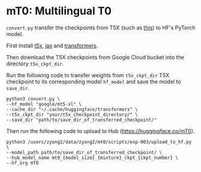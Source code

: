 # mT0: Multilingual T0

`convert.py` transfer the checkpoints from T5X (such as [this](https://console.cloud.google.com/storage/browser/bigscience-t5x/multilingual_t0/mt0_xl_t0pp/checkpoint_1025000;tab=objects?pageState=(%22StorageObjectListTable%22:(%22f%22:%22%255B%255D%22))&prefix=&forceOnObjectsSortingFiltering=false)) to HF's PyTorch model.

First install [t5x](https://github.com/google-research/t5x/), [jax](https://github.com/google/jax) and [transformers](https://github.com/huggingface/transformers).

Then download the T5X checkpoints from Google Cloud bucket into the directory `t5x_ckpt_dir`. 

Run the following code to transfer weights from `t5x_ckpt_dir` T5X checkpoint to its corresponding model `hf_model` and save the model to `save_dir`. 
```
python3 convert.py \
--hf_model "google/mt5-xl" \
--cache_dir "~/.cache/huggingface/transformers" \
--t5x_ckpt_dir "your/t5x_checkpoint_directory/" \
--save_dir "path/to/save_dir_of_transferred_checkpoint/"
```

Then run the following code to upload to Hub (https://huggingface.co/mT0).
```
python3 /users/zyong2/data/zyong2/mt0/scripts/exp-003/upload_to_hf.py \
--model_path path/to/save_dir_of_transferred_checkpoint/ \
--hub_model_name mt0_{model_size}_{mixture}_ckpt_{ckpt_number} \
--hf_org mT0 
```